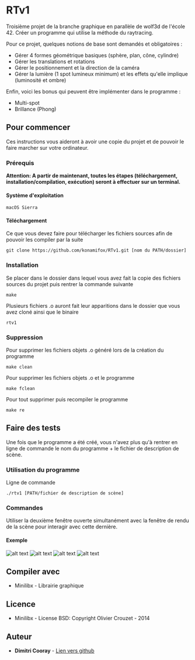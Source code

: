 # RTv1

Troisième projet de la branche graphique en parallèle de wolf3d de l'école 42. Créer un programme qui utilise la méthode du 
raytracing.

Pour ce projet, quelques notions de base sont demandés et obligatoires :
* Gérer 4 formes géométrique basiques (sphère, plan, cône, cylindre)
* Gérer les translations et rotations
* Gérer le positionnement et la direction de la caméra
* Gérer la lumière (1 spot lumineux minimum) et les effets qu'elle implique (luminosité et ombre)

Enfin, voici les bonus qui peuvent être implémenter dans le programme :
* Multi-spot
* Brillance (Phong)

## Pour commencer

Ces instructions vous aideront à avoir une copie du projet et de pouvoir le faire marcher sur votre ordinateur.

### Prérequis

**Attention: A partir de maintenant, toutes les étapes (téléchargement, installation/compilation, exécution) seront à effectuer sur un terminal.**

#### Système d'exploitation

```
macOS Sierra
```

#### Téléchargement

Ce que vous devez faire pour télécharger les fichiers sources afin de pouvoir les compiler par la suite

```
git clone https://github.com/konamifox/RTv1.git [nom du PATH/dossier]
```

### Installation

Se placer dans le dossier dans lequel vous avez fait la copie des fichiers sources du projet puis rentrer la commande suivante

```
make
```
Plusieurs fichiers .o auront fait leur apparitions dans le dossier que vous avez cloné ainsi que le binaire

```
rtv1
```
### Suppression

Pour supprimer les fichiers objets .o généré lors de la création du programme

```
make clean
```

Pour supprimer les fichiers objets .o et le programme

```
make fclean
```

Pour tout supprimer puis recompiler le programme

```
make re
```

## Faire des tests

Une fois que le programme a été créé, vous n'avez plus qu'à rentrer en ligne de commande le nom du programme + le fichier 
de description de scène.

### Utilisation du programme

Ligne de commande

```
./rtv1 [PATH/fichier de description de scène]
```

### Commandes

Utiliser la deuxième fenêtre ouverte simultanément avec la fenêtre de rendu de la scène pour interagir avec cette dernière.

#### Exemple
![alt text](https://raw.githubusercontent.com/konamifox/photo/master/RTv1_1.jpeg?token=AT6ePGzIO0oJxvL3CMS76u6BBPgmAmITks5acek8wA%3D%3D)
![alt text](https://raw.githubusercontent.com/konamifox/photo/master/RTv1_2.jpeg?token=AT6ePP-MANreNtMJSJU2CjtGuAd68f0pks5acelBwA%3D%3D)
![alt text](https://raw.githubusercontent.com/konamifox/photo/master/RTv1_3.jpeg?token=AT6ePP5O0KiIMaqiaxz_hirFCRnecwvsks5acelLwA%3D%3D)
![alt text](https://raw.githubusercontent.com/konamifox/photo/master/RTv1_4.jpeg?token=AT6ePH_PF_xH2xLLEbL19faS6d5n-y7Hks5acelQwA%3D%3D)

## Compiler avec
* Minilibx - Librairie graphique

## Licence
* Minilibx - License BSD: Copyright Olivier Crouzet - 2014

## Auteur

* **Dimitri Cooray** - [Lien vers github](https://github.com/konamifox)
